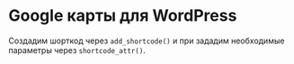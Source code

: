 # Google карты для WordPress

Создадим шорткод через `add_shortcode()` и при зададим необходимые параметры через `shortcode_attr()`.